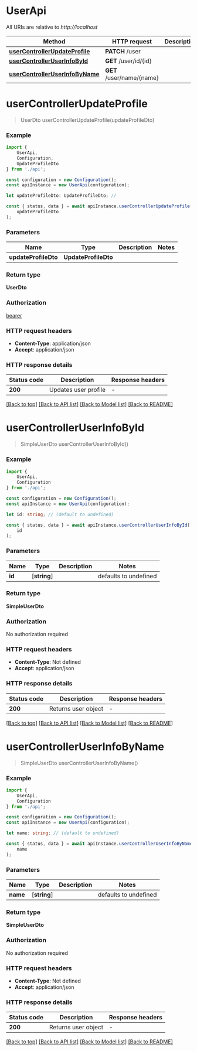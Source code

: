 # UserApi

All URIs are relative to *http://localhost*

|Method | HTTP request | Description|
|------------- | ------------- | -------------|
|[**userControllerUpdateProfile**](#usercontrollerupdateprofile) | **PATCH** /user | |
|[**userControllerUserInfoById**](#usercontrolleruserinfobyid) | **GET** /user/id/{id} | |
|[**userControllerUserInfoByName**](#usercontrolleruserinfobyname) | **GET** /user/name/{name} | |

# **userControllerUpdateProfile**
> UserDto userControllerUpdateProfile(updateProfileDto)


### Example

```typescript
import {
    UserApi,
    Configuration,
    UpdateProfileDto
} from './api';

const configuration = new Configuration();
const apiInstance = new UserApi(configuration);

let updateProfileDto: UpdateProfileDto; //

const { status, data } = await apiInstance.userControllerUpdateProfile(
    updateProfileDto
);
```

### Parameters

|Name | Type | Description  | Notes|
|------------- | ------------- | ------------- | -------------|
| **updateProfileDto** | **UpdateProfileDto**|  | |


### Return type

**UserDto**

### Authorization

[bearer](../README.md#bearer)

### HTTP request headers

 - **Content-Type**: application/json
 - **Accept**: application/json


### HTTP response details
| Status code | Description | Response headers |
|-------------|-------------|------------------|
|**200** | Updates user profile |  -  |

[[Back to top]](#) [[Back to API list]](../README.md#documentation-for-api-endpoints) [[Back to Model list]](../README.md#documentation-for-models) [[Back to README]](../README.md)

# **userControllerUserInfoById**
> SimpleUserDto userControllerUserInfoById()


### Example

```typescript
import {
    UserApi,
    Configuration
} from './api';

const configuration = new Configuration();
const apiInstance = new UserApi(configuration);

let id: string; // (default to undefined)

const { status, data } = await apiInstance.userControllerUserInfoById(
    id
);
```

### Parameters

|Name | Type | Description  | Notes|
|------------- | ------------- | ------------- | -------------|
| **id** | [**string**] |  | defaults to undefined|


### Return type

**SimpleUserDto**

### Authorization

No authorization required

### HTTP request headers

 - **Content-Type**: Not defined
 - **Accept**: application/json


### HTTP response details
| Status code | Description | Response headers |
|-------------|-------------|------------------|
|**200** | Returns user object |  -  |

[[Back to top]](#) [[Back to API list]](../README.md#documentation-for-api-endpoints) [[Back to Model list]](../README.md#documentation-for-models) [[Back to README]](../README.md)

# **userControllerUserInfoByName**
> SimpleUserDto userControllerUserInfoByName()


### Example

```typescript
import {
    UserApi,
    Configuration
} from './api';

const configuration = new Configuration();
const apiInstance = new UserApi(configuration);

let name: string; // (default to undefined)

const { status, data } = await apiInstance.userControllerUserInfoByName(
    name
);
```

### Parameters

|Name | Type | Description  | Notes|
|------------- | ------------- | ------------- | -------------|
| **name** | [**string**] |  | defaults to undefined|


### Return type

**SimpleUserDto**

### Authorization

No authorization required

### HTTP request headers

 - **Content-Type**: Not defined
 - **Accept**: application/json


### HTTP response details
| Status code | Description | Response headers |
|-------------|-------------|------------------|
|**200** | Returns user object |  -  |

[[Back to top]](#) [[Back to API list]](../README.md#documentation-for-api-endpoints) [[Back to Model list]](../README.md#documentation-for-models) [[Back to README]](../README.md)

